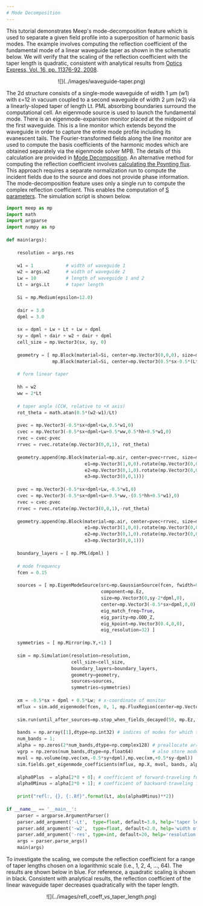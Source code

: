 ```yaml
---
# Mode Decomposition
---
```


This tutorial demonstrates Meep's mode-decomposition feature which is used to separate a given field profile into a superposition of harmonic basis modes. The example involves computing the reflection coefficient of the fundamental mode of a linear waveguide taper as shown in the schematic below. We will verify that the scaling of the reflection coefficient with the taper length is quadratic, consistent with analytical results from [Optics Express, Vol. 16, pp. 11376-92, 2008](http://www.opticsinfobase.org/abstract.cfm?URI=oe-16-15-11376).

<center>
![](../images/waveguide-taper.png)
</center>

The 2d structure consists of a single-mode waveguide of width 1 μm (w1) with ε=12 in vacuum coupled to a second waveguide of width 2 μm (w2) via a linearly-sloped taper of length Lt. PML absorbing boundaries surround the computational cell. An eigenmode source is used to launch the fundamental mode. There is an eigenmode-expansion monitor placed at the midpoint of the first waveguide. This is a line monitor which extends beyond the waveguide in order to capture the entire mode profile including its evanescent tails. The Fourier-transformed fields along the line monitor are used to compute the basis coefficients of the harmonic modes which are obtained separately via the eigenmode solver MPB. The details of this calculation are provided in [Mode Decomposition](../Mode_Decomposition). An alternative method for computing the reflection coefficient involves [calculating the Poynting flux](Basics/#transmission-spectrum-of-a-waveguide-bend). This approach requires a separate normalization run to compute the incident fields due to the source and does not provide phase information. The mode-decomposition feature uses only a single run to compute the complex reflection coefficient. This enables the computation of [S parameters](https://en.wikipedia.org/wiki/Scattering_parameters). The simulation script is shown below.

```py
import meep as mp
import math
import argparse
import numpy as np

def main(args):

    resolution = args.res

    w1 = 1            # width of waveguide 1
    w2 = args.w2      # width of waveguide 2
    Lw = 10           # length of waveguide 1 and 2
    Lt = args.Lt      # taper length

    Si = mp.Medium(epsilon=12.0)
    
    dair = 3.0
    dpml = 3.0
    
    sx = dpml + Lw + Lt + Lw + dpml
    sy = dpml + dair + w2 + dair + dpml
    cell_size = mp.Vector3(sx, sy, 0)

    geometry = [ mp.Block(material=Si, center=mp.Vector3(0,0,0), size=mp.Vector3(mp.inf,w1,mp.inf)), 
                 mp.Block(material=Si, center=mp.Vector3(0.5*sx-0.5*(Lt+Lw+dpml),0,0), size=mp.Vector3(Lt+Lw+dpml,w2,mp.inf)) ]

    # form linear taper

    hh = w2
    ww = 2*Lt
    
    # taper angle (CCW, relative to +X axis)
    rot_theta = math.atan(0.5*(w2-w1)/Lt)
    
    pvec = mp.Vector3(-0.5*sx+dpml+Lw,0.5*w1,0)
    cvec = mp.Vector3(-0.5*sx+dpml+Lw+0.5*ww,0.5*hh+0.5*w1,0)
    rvec = cvec-pvec
    rrvec = rvec.rotate(mp.Vector3(0,0,1), rot_theta)

    geometry.append(mp.Block(material=mp.air, center=pvec+rrvec, size=mp.Vector3(ww,hh,mp.inf),
                             e1=mp.Vector3(1,0,0).rotate(mp.Vector3(0,0,1),rot_theta),
                             e2=mp.Vector3(0,1,0).rotate(mp.Vector3(0,0,1),rot_theta),
                             e3=mp.Vector3(0,0,1)))

    pvec = mp.Vector3(-0.5*sx+dpml+Lw,-0.5*w1,0)
    cvec = mp.Vector3(-0.5*sx+dpml+Lw+0.5*ww,-(0.5*hh+0.5*w1),0)
    rvec = cvec-pvec
    rrvec = rvec.rotate(mp.Vector3(0,0,1),-rot_theta)

    geometry.append(mp.Block(material=mp.air, center=pvec+rrvec, size=mp.Vector3(ww,hh,mp.inf),
                             e1=mp.Vector3(1,0,0).rotate(mp.Vector3(0,0,1),-rot_theta),
                             e2=mp.Vector3(0,1,0).rotate(mp.Vector3(0,0,1),-rot_theta),
                             e3=mp.Vector3(0,0,1)))

    boundary_layers = [ mp.PML(dpml) ]

    # mode frequency
    fcen = 0.15
    
    sources = [ mp.EigenModeSource(src=mp.GaussianSource(fcen, fwidth=0.5*fcen),
                                   component=mp.Ez,
                                   size=mp.Vector3(0,sy-2*dpml,0),
                                   center=mp.Vector3(-0.5*sx+dpml,0,0),
                                   eig_match_freq=True,
                                   eig_parity=mp.ODD_Z,
                                   eig_kpoint=mp.Vector3(0.4,0,0),
                                   eig_resolution=32) ]
    
    symmetries = [ mp.Mirror(mp.Y,+1) ]
    
    sim = mp.Simulation(resolution=resolution,
                        cell_size=cell_size,
                        boundary_layers=boundary_layers,
                        geometry=geometry,
                        sources=sources,
                        symmetries=symmetries)

    xm = -0.5*sx + dpml + 0.5*Lw; # x-coordinate of monitor
    mflux = sim.add_eigenmode(fcen, 0, 1, mp.FluxRegion(center=mp.Vector3(xm,0), size=mp.Vector3(0,sy-2*dpml)));
        
    sim.run(until_after_sources=mp.stop_when_fields_decayed(50, mp.Ez, mp.Vector3(xm,0), 1e-10))

    bands = np.array([1],dtype=np.int32) # indices of modes for which to compute expansion coefficients
    num_bands = 1;
    alpha = np.zeros(2*num_bands,dtype=np.complex128) # preallocate array to store coefficients
    vgrp = np.zeros(num_bands,dtype=np.float64)       # also store mode group velocities
    mvol = mp.volume(mp.vec(xm,-0.5*sy+dpml),mp.vec(xm,+0.5*sy-dpml))
    sim.fields.get_eigenmode_coefficients(mflux, mp.X, mvol, bands, alpha, vgrp)

    alpha0Plus  = alpha[2*0 + 0]; # coefficient of forward-traveling fundamental mode
    alpha0Minus = alpha[2*0 + 1]; # coefficient of backward-traveling fundamental mode

    print("refl:, {}, {:.8f}".format(Lt, abs(alpha0Minus)**2))
    
if __name__ == '__main__':
    parser = argparse.ArgumentParser()
    parser.add_argument('-Lt',  type=float, default=3.0, help='taper length (default: 3.0)')
    parser.add_argument('-w2',  type=float, default=2.0, help='width of outgoing waveguide (default: 2.0)')
    parser.add_argument('-res', type=int, default=20, help='resolution (default: 20)')
    args = parser.parse_args()
    main(args)
```

To investigate the scaling, we compute the reflection coefficient for a range of taper lengths chosen on a logarithmic scale (i.e., 1, 2, 4, ..., 64). The results are shown below in blue. For reference, a quadratic scaling is shown in black. Consistent with analytical results, the reflection coefficient of the linear waveguide taper decreases quadratically with the taper length.

<center>
![](../images/refl_coeff_vs_taper_length.png)
</center>
